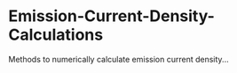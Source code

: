 # Emission-Current-Density-Calculations
Methods to numerically calculate emission current density...
